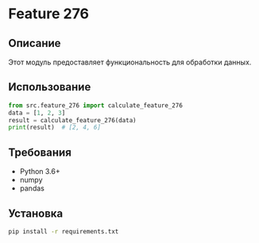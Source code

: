 # Feature 276
## Описание
Этот модуль предоставляет функциональность для обработки данных.
## Использование
```python
from src.feature_276 import calculate_feature_276
data = [1, 2, 3]
result = calculate_feature_276(data)
print(result)  # [2, 4, 6]
```
## Требования
- Python 3.6+
- numpy
- pandas
## Установка
```bash
pip install -r requirements.txt
```